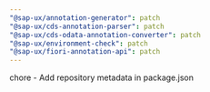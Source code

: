 ```yaml
---
"@sap-ux/annotation-generator": patch
"@sap-ux/cds-annotation-parser": patch
"@sap-ux/cds-odata-annotation-converter": patch
"@sap-ux/environment-check": patch
"@sap-ux/fiori-annotation-api": patch
---
```


chore - Add repository metadata in package.json
